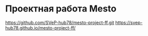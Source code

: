 # Проектная работа Mesto

https://github.com/SVeP-hub78/mesto-project-ff.git
https://svep-hub78.github.io/mesto-project-ff/

